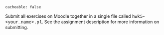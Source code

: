```
cacheable: false
```

Submit all exercises on Moodle together in a single file called
<span style="font-family: 'Courier New', Courier, 'Lucida Sans Typewriter', 'Lucida Typewriter', monospace;">hwk5-&lt;your_name&gt;.pl</span>. See the assignment description for more information on submitting. 

